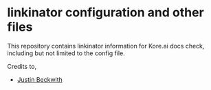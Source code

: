 # linkinator configuration and other files

This repository contains linkinator information for Kore.ai docs check, including but not limited to the config file.

Credits to,

* [Justin Beckwith](https://github.com/JustinBeckwith)
